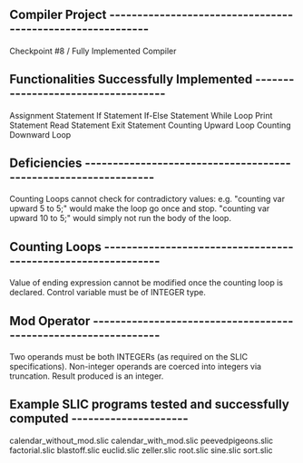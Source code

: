 ## Compiler Project ----------------------------------------------------------

Checkpoint #8 / Fully Implemented Compiler 

## Functionalities Successfully Implemented ----------------------------------- 

Assignment Statement
If Statement
If-Else Statement
While Loop
Print Statement
Read Statement
Exit Statement 
Counting Upward Loop
Counting Downward Loop

## Deficiencies ---------------------------------------------------------------

Counting Loops cannot check for contradictory values:
e.g. "counting var upward 5 to 5;" would make the loop go once and stop. 
     "counting var upward 10 to 5;" would simply not run the body of the loop. 

## Counting Loops -------------------------------------------------------------

Value of ending expression cannot be modified once the counting loop is declared. 
Control variable must be of INTEGER type. 

## Mod Operator ---------------------------------------------------------------

Two operands must be both INTEGERs (as required on the SLIC specifications). 
Non-integer operands are coerced into integers via truncation. 
Result produced is an integer. 

## Example SLIC programs tested and successfully computed --------------------- 

calendar_without_mod.slic 
calendar_with_mod.slic
peevedpigeons.slic
factorial.slic
blastoff.slic
euclid.slic 
zeller.slic
root.slic 
sine.slic
sort.slic



